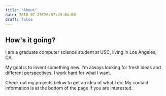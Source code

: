 ```yaml
---
title: "About"
date: 2018-07-25T20:57:49-04:00
draft: false
---
```


## How's it going?

I am a graduate computer science student at USC, living in Los Angeles, CA. 

My goal is to invent something new. I'm always looking for fresh ideas and different perspectives. I work hard for what
I want.

Check out my projects below to get an idea of what I do. My contact information is at the bottom of the page if you are
interested. 




